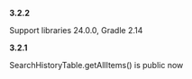 **3.2.2**

Support libraries 24.0.0, Gradle 2.14

**3.2.1**

SearchHistoryTable.getAllItems() is public now